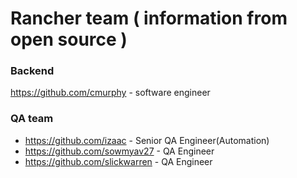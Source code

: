 # Rancher team ( information from open source )
### Backend 
https://github.com/cmurphy - software engineer

### QA team

 + https://github.com/izaac - Senior QA Engineer(Automation)
 + https://github.com/sowmyav27 - QA Engineer
 + https://github.com/slickwarren - QA Engineer

